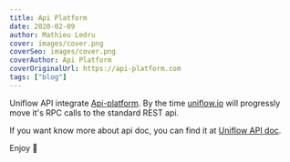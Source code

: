 ```yaml
---
title: Api Platform
date: 2020-02-09
author: Mathieu Ledru
cover: images/cover.png
coverSeo: images/cover.png
coverAuthor: Api Platform
coverOriginalUrl: https://api-platform.com
tags: ["blog"]
---
```


Uniflow API integrate [Api-platform](https://api-platform.com). By the time [uniflow.io](https://uniflow.io) will progressly move it's RPC calls to the standard REST api.

If you want know more about api doc, you can find it at [Uniflow API doc](https://api.uniflow.io/docs).

Enjoy 🚀
